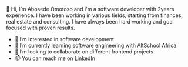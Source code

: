  👋 Hi, I’m Abosede Omotoso and i'm a software developer with 2years experience. I have been working in various fields, starting from finances, real estate and consulting. I have always been hard working and goal focused with proven results.
- 👀 I’m interested in software development
- 🌱 I’m currently learning software engineering with AltSchool Africa
- 💞️ I’m looking to collaborate on different frontend projects
- 📫 You can reach me on [LinkedIn]([https://www.linkedin.com/in/abosede-omotoso-66285b115/])

